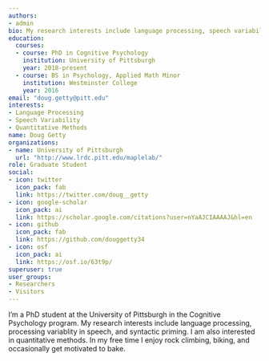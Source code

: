```yaml
---
authors:
- admin
bio: My research interests include language processing, speech variability, and syntactic processing.
education:
  courses:
  - course: PhD in Cognitive Psychology
    institution: University of Pittsburgh
    year: 2018-present
  - course: BS in Psychology, Applied Math Minor
    institution: Westminster College
    year: 2016
email: "doug.getty@pitt.edu"
interests:
- Language Processing
- Speech Variability
- Quantitative Methods
name: Doug Getty
organizations:
- name: University of Pittsburgh
  url: "http://www.lrdc.pitt.edu/maplelab/"
role: Graduate Student
social:
- icon: twitter
  icon_pack: fab
  link: https://twitter.com/doug__getty
- icon: google-scholar
  icon_pack: ai
  link: https://scholar.google.com/citations?user=nYaAJCIAAAAJ&hl=en
- icon: github
  icon_pack: fab
  link: https://github.com/douggetty34
- icon: osf
  icon_pack: ai
  link: https://osf.io/63t9p/
superuser: true
user_groups:
- Researchers
- Visitors
---
```


I’m a PhD student at the University of Pittsburgh in the Cognitive Psychology program. My research interests include language processing, processing variablity in speech, and syntactic priming. I am also interested in quantitative methods. In my free time I enjoy rock climbing, biking, and occasionally get motivated to bake.

